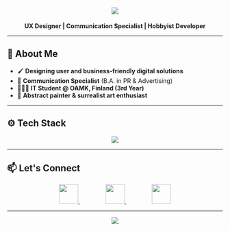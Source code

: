 <h1 align="center">
  <img src="https://readme-typing-svg.herokuapp.com?font=Fira+Code&size=30&pause=1000&color=9ca3af&center=true&vCenter=true&width=500&lines=Hi%2C+I'm+Hakan+%F0%9F%91%8B;" />
</h1>

<p align="center">
  <strong>UX Designer | Communication Specialist | Hobbyist Developer</strong>
</p>

---

## 🎨 **About Me**

- 🖌 **Designing user and business-friendly digital solutions**  
- 💬 **Communication Specialist** (B.A. in PR & Advertising)  
- 👨🏻‍🎓 **IT Student @ OAMK, Finland (3rd Year)**  
- 🎨 **Abstract painter & surrealist art enthusiast**  

---

## ⚙️ **Tech Stack**
<p align="center">
  <img src="https://skillicons.dev/icons?i=html,css,js,ts,react,nextjs,tailwind,nodejs,python,java,figma,photoshop,illustrator,git,github,linux,azure,gcp,aws,tensorflow,opencv,raspberrypi&theme=dark" />
</p>

---

## 📫 **Let's Connect**
<p align="center">
  <a href="mailto:hakanasmaoglu@gmail.com" style="margin: 20px;">
    <img src="https://skillicons.dev/icons?i=gmail&theme=dark" height="45">
  </a>  
  &nbsp;&nbsp;&nbsp;&nbsp;
  <a href="https://www.linkedin.com/in/hakan-asmaoglu" style="margin: 20px;">
    <img src="https://skillicons.dev/icons?i=linkedin&theme=dark" height="45">
  </a>  
  &nbsp;&nbsp;&nbsp;&nbsp;
  <a href="https://github.com/Hakan-Asmaoglu" style="margin: 20px;">
    <img src="https://skillicons.dev/icons?i=github&theme=dark" height="45">
  </a>
</p>

---

<p align="center">
  <img src="https://readme-typing-svg.herokuapp.com?font=Fira+Code&size=22&duration=4000&pause=500&color=9ca3af&center=true&vCenter=true&width=600&height=50&lines=Design+%2B+Code+%2B+Communication%20%20%20%20%20=%20%20%20%20%20🔥;Designing+impactful+experiences+💸;Turning+ideas+into+real+world+solutions+🤙🏻" />
</p>
